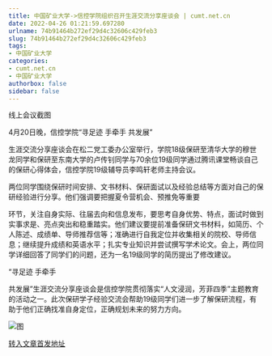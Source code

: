 ```yaml
---
title: 中国矿业大学->信控学院组织召开生涯交流分享座谈会 | cumt.net.cn
date: 2022-04-26 01:21:59.697280
urlname: 74b91464b272ef29d4c32606c429feb3
slug: 74b91464b272ef29d4c32606c429feb3
tags: 
- 中国矿业大学
categories:
- cumt.net.cn
- 中国矿业大学
authorbox: false
sidebar: false
---
```

线上会议截图

4月20日晚，信控学院“寻足迹 手牵手 共发展”

生涯交流分享座谈会在松二党工委办公室举行，学院18级保研至清华大学的穆世龙同学和保研至东南大学的卢传钊同学与70余位19级同学通过腾讯课堂畅谈自己的保研心得体会，信控学院19级辅导员李鸣轩老师主持会议。

两位同学围绕保研时间安排、文书材料、保研面试以及经验总结等方面对自己的保研经验进行分享。他们强调要把握夏令营机会、预推免等重要
<!--more-->
环节，关注自身实际、往届去向和信息发布，要思考自身优势、特点，面试时做到实事求是、亮点突出和稳重踏实。他们建议要提前准备保研文书材料，如简历、个人陈述、成绩单、导师推荐信等；准确进行自我定位并收集相关的院校、导师信息；继续提升成绩和英语水平；扎实专业知识并尝试撰写学术论文。会上，两位同学详细回答了同学们的问题，还为一名19级同学的简历提出了修改建议。

“寻足迹 手牵手

共发展”生涯交流分享座谈会是信控学院贯彻落实“人文浸润，芳菲四季”主题教育的活动之一。此次保研学子经验交流会帮助19级同学们进一步了解保研流程，有助于他们正确找准自身定位，正确规划未来的努力方向。

![图](http://xwzx.cumt.edu.cn/_upload/article/images/9b/d4/ec99fd824d7ca779659f9d674321/df55a640-15d5-4b08-8f03-99b66d2863da.png)

[转入文章首发地址](http://xwzx.cumt.edu.cn/7e/64/c523a622180/page.htm)